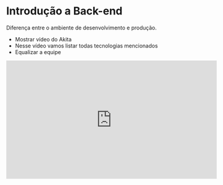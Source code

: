 # Introdução a Back-end

Diferença entre o ambiente de desenvolvimento e produção.

- Mostrar vídeo do Akita
- Nesse vídeo vamos listar todas tecnologias mencionados
- Equalizar a equipe

<iframe width="560" height="315" src="https://www.youtube.com/embed/KyqFXVVgvIs?si=7ILjV-ZXgodQYuX8" title="YouTube video player" frameborder="0" allow="accelerometer; autoplay; clipboard-write; encrypted-media; gyroscope; picture-in-picture; web-share" allowfullscreen></iframe>
